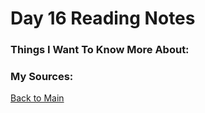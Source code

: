 # Day 16 Reading Notes

### Things I Want To Know More About:


### My Sources:


[Back to Main](README.md)
